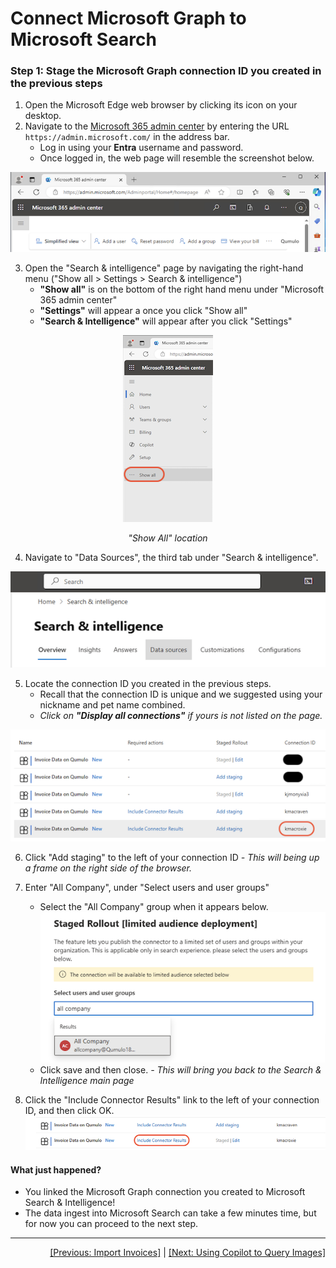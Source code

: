# Connect Microsoft Graph to Microsoft Search

### Step 1: Stage the Microsoft Graph connection ID you created in the previous steps
1. Open the Microsoft Edge web browser by clicking its icon on your desktop.
2. Navigate to the [Microsoft 365 admin center](https://admin.microsoft.com/) by entering the URL `https://admin.microsoft.com/` in the address bar.
    - Log in using your **Entra** username and password.
    - Once logged in, the web page will resemble the screenshot below. <br>
    
![enter image description here](https://github.com/Qumulo/QumuloCustomConnector/blob/main/workshop/images/ms365-admin-center.png)

3. Open the "Search & intelligence" page by navigating the right-hand menu ("Show all > Settings > Search & intelligence")
    - **"Show all"** is on the bottom of the right hand menu under "Microsoft 365 admin center"
    - **"Settings"** will appear a once you click "Show all"
    - **"Search & Intelligence"** will appear after you click "Settings"


<p align="center">
  <img src="https://github.com/Qumulo/QumuloCustomConnector/blob/main/workshop/images/ms365-adminctr-showall.png" alt="Show All">
</p>
<p align="center">
  <em>"Show All" location</em>
</p>

4. Navigate to "Data Sources", the third tab under "Search & intelligence".

![enter image description here](https://github.com/Qumulo/QumuloCustomConnector/blob/main/workshop/images/ms365-search-intel-data-sources.png)

5. Locate the connection ID you created in the previous steps.  
    - Recall that the connection ID is unique and we suggested using your nickname and pet name combined. 
    - *Click on **"Display all connections"** if yours is not listed on the page.*

![enter image description here](https://github.com/Qumulo/QumuloCustomConnector/blob/main/workshop/images/ms365-search-intel-find-conn.png)

6. Click "Add staging" to the left of your connection ID
    *- This will being up a frame on the right side of the browser.* 

7. Enter "All Company", under "Select users and user groups"
   - Select the "All Company" group when it appears below. <br>
![enter image description here](https://github.com/Qumulo/QumuloCustomConnector/blob/main/workshop/images/ms365-search-intel-add-all-company.png)
   - Click save and then close.
    *- This will bring you back to the Search & Intelligence main page*

8. Click the "Include Connector Results" link to the left of  your connection ID, and then click OK. <br>
![enter image description here](https://github.com/Qumulo/QumuloCustomConnector/blob/main/workshop/images/ms365-search-intel-include-conn-results.png)

#### What just happened? 
- You linked the Microsoft Graph connection you created to Microsoft Search & Intelligence!
- The data ingest into Microsoft Search can take a few minutes time, but for now you can proceed to the next step.

---
<div align="right">
  <a href="qcc-workshop-import-invoices.md">[Previous: Import Invoices]</a> | <a href="qcc-workshop-connect-copilot.md">[Next: Using Copilot to Query Images]</a>
</div>

